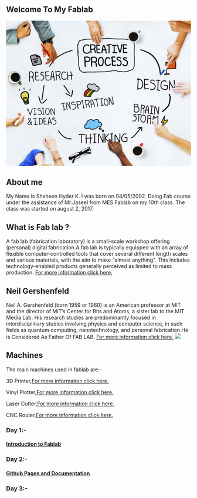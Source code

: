 ## Welcome To My Fablab
<img src=f.jpg>

## About me
My Name is Shaheen  Hyder K. I was born on 04/05/2002. Doing Fab course under the assistance of Mr.Jaseel from MES Fablab on my 10th class. The class was started on august 2, 2017.

## What is Fab lab ?

A fab lab (fabrication laboratory) is a small-scale workshop offering (personal) digital fabrication.A fab lab is typically equipped with an array of flexible computer-controlled tools that cover several different length scales and various materials, with the aim to make “almost anything”. This includes technology-enabled products generally perceived as limited to mass production.
[For more information click here.](https://en.wikipedia.org/wiki/Fab_lab)

## Neil Gershenfeld

Neil A. Gershenfeld (born 1959 or 1960) is an American professor at MIT and the director of MIT’s Center for Bits and Atoms, a sister lab to the MIT Media Lab. His research studies are predominantly focused in interdisciplinary studies involving physics and computer science, in such fields as quantum computing, nanotechnology, and personal fabrication.He is Considered As Father Of FAB LAB.
[For more information click here.](https://en.wikipedia.org/wiki/Neil_Gershenfeld)
<img src=https://shaheenhyderk.github.io/n.jpg>

## Machines

The main machines used in fablab are:-

3D Printer,[For more information click here.](https://en.wikipedia.org/wiki/3D_printing)

Vinyl Plotter,[For more information click here.](https://en.wikipedia.org/wiki/Vinyl_cutter)

Laser Cutter,[For more information click here.](https://en.wikipedia.org/wiki/Laser_cutting)

CNC Router,[For more information click here.](https://en.wikipedia.org/wiki/CNC_router)

### Day 1:-
#### [Introduction to Fablab](http://shaheenhyderk.github.io/intro.github.io/)

### Day 2:-
#### [Github Pages and Documentation](https://shaheenhyderk.github.io/Github-Pages-and-Documentation.github.io/)

### Day 3:-





